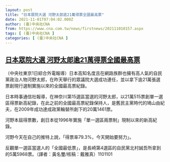 ```yaml
---
layout: post
title: "日本眾院大選 河野太郎逾21萬得票全國最高票"
date: 2021-11-01T07:04:02.000Z
author: (臺)中央社CNA
from: https://www.cna.com.tw/news/firstnews/202111010157.aspx
tags: [ (臺)中央社CNA ]
categories: [ (臺)中央社CNA ]
---
```

<!--1635750242000-->
[日本眾院大選 河野太郎逾21萬得票全國最高票](https://www.cna.com.tw/news/firstnews/202111010157.aspx)
------

<div>
<div></div><div><p>（中央社東京1日綜合外電報導）日本高知名度且在網路族群也擁有高人氣的自民黨政治人物河野太郎，在昨天舉行的眾議院大選成功連任，並以拿下逾21萬張選票創現行選制實施以來的全國最高票紀錄。</p><p>日本時事通信社報導，在神奈川第15選區當選的河野太郎，以21萬515票創單一選區得票新高紀錄，在此之前的全國最高票紀錄保持人，是舊民主黨時代的鳩山由紀夫，在2009年成功達成政黨輪替所創下的20萬1461票。</p><p>河野本屆得票數，創日本從1996年實施「單一選區兩票制」現制以來的新高紀錄。</p><p>河野今天在自己的推特上說，「得票率79.3%，今天開始要努力」。</p><p>反觀單一選區當選人的「全國最低票」，是長崎第4選區的自民黨北村誠吾所拿到的5萬5968票。（譯者：黃名璽/核稿：戴雅真）1101101</p></div>
</div>
